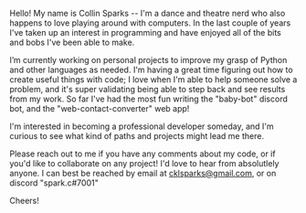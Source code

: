 Hello! My name is Collin Sparks -- I'm a dance and theatre nerd who also happens to love playing around with computers. In the last couple of years I've taken up an interest in programming and have enjoyed all of the bits and bobs I've been able to make.

I’m currently working on personal projects to improve my grasp of Python and other languages as needed. I'm having a great time figuring out how to create useful things with code; I love when I'm able to help someone solve a problem, and it's super validating being able to step back and see results from my work.
    So far I've had the most fun writing the "baby-bot" discord bot, and the "web-contact-converter" web app!

I'm interested in becoming a professional developer someday, and I'm curious to see what kind of paths and projects might lead me there.

Please reach out to me if you have any comments about my code, or if you'd like to collaborate on any project! I'd love to hear from absolutlely anyone.
I can best be reached by email at cklsparks@gmail.com, or on discord "spark.c#7001"

Cheers!

<!---
spark-c/spark-c is a ✨ special ✨ repository because its `README.md` (this file) appears on your GitHub profile.
You can click the Preview link to take a look at your changes.
--->
